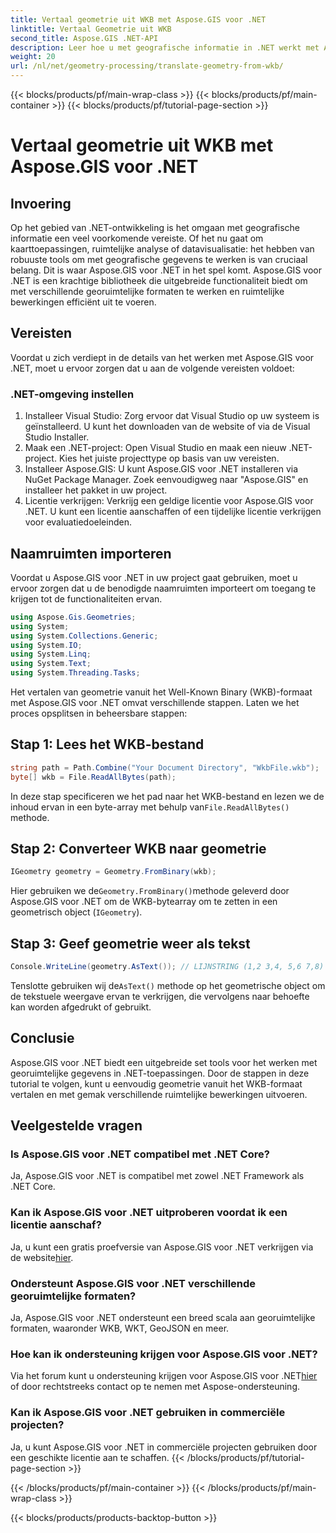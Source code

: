 ```yaml
---
title: Vertaal geometrie uit WKB met Aspose.GIS voor .NET
linktitle: Vertaal Geometrie uit WKB
second_title: Aspose.GIS .NET-API
description: Leer hoe u met geografische informatie in .NET werkt met Aspose.GIS voor .NET. Vertaal geometrie moeiteloos uit het WKB-formaat met stapsgewijze begeleiding.
weight: 20
url: /nl/net/geometry-processing/translate-geometry-from-wkb/
---
```


{{< blocks/products/pf/main-wrap-class >}}
{{< blocks/products/pf/main-container >}}
{{< blocks/products/pf/tutorial-page-section >}}

# Vertaal geometrie uit WKB met Aspose.GIS voor .NET

## Invoering
Op het gebied van .NET-ontwikkeling is het omgaan met geografische informatie een veel voorkomende vereiste. Of het nu gaat om kaarttoepassingen, ruimtelijke analyse of datavisualisatie: het hebben van robuuste tools om met geografische gegevens te werken is van cruciaal belang. Dit is waar Aspose.GIS voor .NET in het spel komt. Aspose.GIS voor .NET is een krachtige bibliotheek die uitgebreide functionaliteit biedt om met verschillende georuimtelijke formaten te werken en ruimtelijke bewerkingen efficiënt uit te voeren.
## Vereisten
Voordat u zich verdiept in de details van het werken met Aspose.GIS voor .NET, moet u ervoor zorgen dat u aan de volgende vereisten voldoet:
### .NET-omgeving instellen
1. Installeer Visual Studio: Zorg ervoor dat Visual Studio op uw systeem is geïnstalleerd. U kunt het downloaden van de website of via de Visual Studio Installer.
2. Maak een .NET-project: Open Visual Studio en maak een nieuw .NET-project. Kies het juiste projecttype op basis van uw vereisten.
3. Installeer Aspose.GIS: U kunt Aspose.GIS voor .NET installeren via NuGet Package Manager. Zoek eenvoudigweg naar "Aspose.GIS" en installeer het pakket in uw project.
4. Licentie verkrijgen: Verkrijg een geldige licentie voor Aspose.GIS voor .NET. U kunt een licentie aanschaffen of een tijdelijke licentie verkrijgen voor evaluatiedoeleinden.

## Naamruimten importeren
Voordat u Aspose.GIS voor .NET in uw project gaat gebruiken, moet u ervoor zorgen dat u de benodigde naamruimten importeert om toegang te krijgen tot de functionaliteiten ervan.

```csharp
using Aspose.Gis.Geometries;
using System;
using System.Collections.Generic;
using System.IO;
using System.Linq;
using System.Text;
using System.Threading.Tasks;
```

Het vertalen van geometrie vanuit het Well-Known Binary (WKB)-formaat met Aspose.GIS voor .NET omvat verschillende stappen. Laten we het proces opsplitsen in beheersbare stappen:
## Stap 1: Lees het WKB-bestand
```csharp
string path = Path.Combine("Your Document Directory", "WkbFile.wkb");
byte[] wkb = File.ReadAllBytes(path);
```
 In deze stap specificeren we het pad naar het WKB-bestand en lezen we de inhoud ervan in een byte-array met behulp van`File.ReadAllBytes()` methode.
## Stap 2: Converteer WKB naar geometrie
```csharp
IGeometry geometry = Geometry.FromBinary(wkb);
```
 Hier gebruiken we de`Geometry.FromBinary()`methode geleverd door Aspose.GIS voor .NET om de WKB-bytearray om te zetten in een geometrisch object (`IGeometry`).
## Stap 3: Geef geometrie weer als tekst
```csharp
Console.WriteLine(geometry.AsText()); // LIJNSTRING (1,2 3,4, 5,6 7,8)
```
 Tenslotte gebruiken wij de`AsText()` methode op het geometrische object om de tekstuele weergave ervan te verkrijgen, die vervolgens naar behoefte kan worden afgedrukt of gebruikt.

## Conclusie
Aspose.GIS voor .NET biedt een uitgebreide set tools voor het werken met georuimtelijke gegevens in .NET-toepassingen. Door de stappen in deze tutorial te volgen, kunt u eenvoudig geometrie vanuit het WKB-formaat vertalen en met gemak verschillende ruimtelijke bewerkingen uitvoeren.
## Veelgestelde vragen
### Is Aspose.GIS voor .NET compatibel met .NET Core?
Ja, Aspose.GIS voor .NET is compatibel met zowel .NET Framework als .NET Core.
### Kan ik Aspose.GIS voor .NET uitproberen voordat ik een licentie aanschaf?
 Ja, u kunt een gratis proefversie van Aspose.GIS voor .NET verkrijgen via de website[hier](https://purchase.aspose.com/buy).
### Ondersteunt Aspose.GIS voor .NET verschillende georuimtelijke formaten?
Ja, Aspose.GIS voor .NET ondersteunt een breed scala aan georuimtelijke formaten, waaronder WKB, WKT, GeoJSON en meer.
### Hoe kan ik ondersteuning krijgen voor Aspose.GIS voor .NET?
Via het forum kunt u ondersteuning krijgen voor Aspose.GIS voor .NET[hier](https://forum.aspose.com/c/gis/33) of door rechtstreeks contact op te nemen met Aspose-ondersteuning.
### Kan ik Aspose.GIS voor .NET gebruiken in commerciële projecten?
Ja, u kunt Aspose.GIS voor .NET in commerciële projecten gebruiken door een geschikte licentie aan te schaffen.
{{< /blocks/products/pf/tutorial-page-section >}}

{{< /blocks/products/pf/main-container >}}
{{< /blocks/products/pf/main-wrap-class >}}

{{< blocks/products/products-backtop-button >}}
